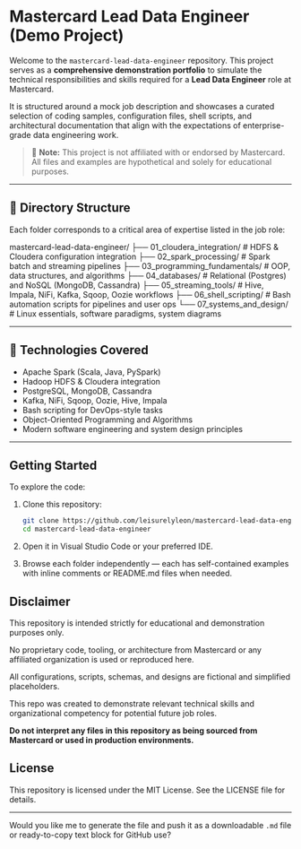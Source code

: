 # Mastercard Lead Data Engineer (Demo Project)

Welcome to the `mastercard-lead-data-engineer` repository. This project serves as a **comprehensive demonstration portfolio** to simulate the technical responsibilities and skills required for a **Lead Data Engineer** role at Mastercard.

It is structured around a mock job description and showcases a curated selection of coding samples, configuration files, shell scripts, and architectural documentation that align with the expectations of enterprise-grade data engineering work.

> 📍 **Note:** This project is not affiliated with or endorsed by Mastercard. All files and examples are hypothetical and solely for educational purposes.

---

## 📂 Directory Structure

Each folder corresponds to a critical area of expertise listed in the job role:

mastercard-lead-data-engineer/ ├── 01_cloudera_integration/ # HDFS & Cloudera configuration integration ├── 02_spark_processing/ # Spark batch and streaming pipelines ├── 03_programming_fundamentals/ # OOP, data structures, and algorithms ├── 04_databases/ # Relational (Postgres) and NoSQL (MongoDB, Cassandra) ├── 05_streaming_tools/ # Hive, Impala, NiFi, Kafka, Sqoop, Oozie workflows ├── 06_shell_scripting/ # Bash automation scripts for pipelines and user ops └── 07_systems_and_design/ # Linux essentials, software paradigms, system diagrams

---

## 🔧 Technologies Covered

- Apache Spark (Scala, Java, PySpark)
- Hadoop HDFS & Cloudera integration
- PostgreSQL, MongoDB, Cassandra
- Kafka, NiFi, Sqoop, Oozie, Hive, Impala
- Bash scripting for DevOps-style tasks
- Object-Oriented Programming and Algorithms
- Modern software engineering and system design principles

---

## Getting Started

To explore the code:

1. Clone this repository:
   ```bash
   git clone https://github.com/leisurelyleon/mastercard-lead-data-engineer.git
   cd mastercard-lead-data-engineer
   
2. Open it in Visual Studio Code or your preferred IDE.

3. Browse each folder independently — each has self-contained examples with inline comments or README.md files when needed.

## Disclaimer
This repository is intended strictly for educational and demonstration purposes only.

No proprietary code, tooling, or architecture from Mastercard or any affiliated organization is used or reproduced here.

All configurations, scripts, schemas, and designs are fictional and simplified placeholders.

This repo was created to demonstrate relevant technical skills and organizational competency for potential future job roles.

**Do not interpret any files in this repository as being sourced from Mastercard or used in production environments.**

## License
This repository is licensed under the MIT License. See the LICENSE file for details.

---

Would you like me to generate the file and push it as a downloadable `.md` file or ready-to-copy text block for GitHub use?
